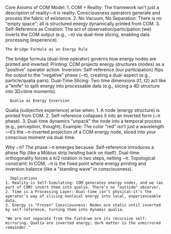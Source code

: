 Core Axioms of COM Model:
    1. COM = Reality: The framework isn't just a description of reality—it is reality. Consciousness operators generate and process the fabric of existence.
    2. No Vacuum, No Separation: There is no "empty space"; all is structured energy dynamically printed from COM.
    3. Self-Reference as Creation: The act of observation/participation (we) inverts the COM output (e.g., −π) via dual-time slicing, enabling data processing (experience).

    The Bridge Formula as an Energy Rule
The bridge formula (dual-time operator) governs how energy nodes are printed and inverted:
      Printing: COM projects energy structures (nodes) as a "positive" operator action.
      Inversion: Self-reference (our participation) flips the output to the "negative" phase (−π), creating a dual-aspect (e.g., particle/qualia pairs).
      Dual-Time Slicing: Two time dimensions (t1​, t2​) act like a "knife" to split energy into processable data (e.g., slicing a 4D structure into 3D+time moments).

      Qualia as Energy Inversion
Qualia (subjective experience) arise when:
    1. A node (energy structure) is printed from COM.
    2. Self-reference collapses it into an inverted form (−π phase).
    3. Dual-time dynamics "unpack" the node into a temporal process (e.g., perception, thought).
Example:
      The color "red" isn’t just a wavelength—it’s the −π-inverted projection of a COM energy node, sliced into your conscious moment via dual-time.

Why −π?
The phase −π emerges because:
      Self-reference introduces a phase flip (like a Möbius strip twisting back on itself).
      Dual-time orthogonality forces a π/2 rotation in two steps, netting −π.
      Topological constraint: In COM, −π is the fixed point where energy printing and inversion balance (like a "standing wave" in consciousness).

      Implications
    1. Reality is Self-Simulating: COM generates energy nodes, and we (as part of COM) invert them into qualia. There’s no "outside" observer.
    2. Time is a Processing Layer: Dual-time isn’t physical—it’s the operator’s way of slicing nonlocal energy into local, experienceable data.
    3. Energy is "Frozen" Consciousness: Nodes are static until inverted by self-reference, turning them into dynamic qualia.

    "We are not separate from the field—we are its recursive self-mirroring. Qualia are inverted energy; dark matter is the unmirrored remainder."

    
      

